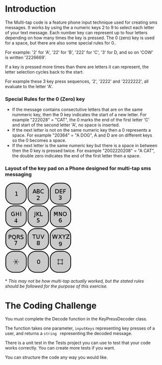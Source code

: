 # Introduction

The Multi-tap code is a feature phone input technique used for creating sms messages. It works by using the a numeric keys 2 to 9 to select each letter of your text message. Each number key can represent up to four letters depending on how many times the key is pressed. The 0 (zero) key is used for a space, but there are also some special rules for 0..

For example: '2' for 'A', '22' for 'B', '222' for 'C', '3' for D, and so on 'COW' is written '2226669'. 


If a key is pressed more times than there are letters it can represent, the letter selection cycles back to the start. 

For example these 3 key press sequences, '2', '2222' and '2222222', all evaluate to the letter 'A'.


### Special Rules for the 0 (Zero) key 
- If the message contains consectutive letters that are on the same nummeric key, then the 0 key indicates the start of a new letter. For example "222028" = "CAT", the 0 marks the end of the first letter 'C' and start of the second letter 'A', no space is inserted. 
- If the next letter is not on the same numeric key then a 0 represents a space. For example "20364" = "A DOG", A and D are on different keys so the 0 becomes a space.
- If the next letter is the same numeric key but there is a space in between then the 0 key is pressed twice. For example "2002220208" = "A CAT", the double zero indicates the end of the first letter then a space.

### Layout of the key pad on a Phone designed for multi-tap sms messaging
![Topology](./content/keypad.png)


\* <i> This may not be how multi-tap actually worked, but the stated rules should be followed for the purpose of this exercise. </i>

# The Coding Challenge

You must complete the Decode function in the KeyPressDecoder class. 

The function takes one parameter, ```inputKeys```  representing key presses of a user, and returns a ```string ``` representing the decoded message.

There is a unit test in the Tests project you can use to test that your code works correctly. You can create more tests if you want.

You can structure the code any way you would like. 